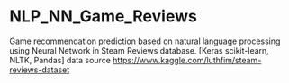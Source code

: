 # NLP_NN_Game_Reviews
Game recommendation prediction based on natural language processing using Neural Network in Steam Reviews database. [Keras scikit-learn, NLTK, Pandas]
data source https://www.kaggle.com/luthfim/steam-reviews-dataset
